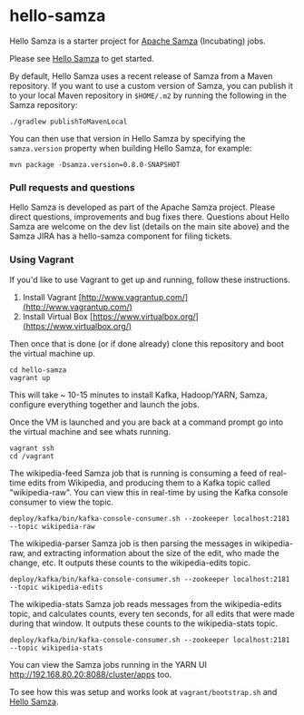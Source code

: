 hello-samza
===========

Hello Samza is a starter project for [Apache Samza](http://samza.incubator.apache.org/) (Incubating) jobs.

Please see [Hello Samza](http://samza.incubator.apache.org/startup/hello-samza/0.7.0/) to get started.

By default, Hello Samza uses a recent release of Samza from a Maven repository. If you want to use a custom
version of Samza, you can publish it to your local Maven repository in `$HOME/.m2` by running the following
in the Samza repository:

    ./gradlew publishToMavenLocal

You can then use that version in Hello Samza by specifying the `samza.version` property when building
Hello Samza, for example:

    mvn package -Dsamza.version=0.8.0-SNAPSHOT

### Pull requests and questions
Hello Samza is developed as part of the Apache Samza project. Please direct questions, improvements and
bug fixes there.  Questions about Hello Samza are welcome on the dev list (details on the main
site above) and the Samza JIRA has a hello-samza component for filing tickets.

### Using Vagrant

If you'd like to use Vagrant to get up and running, follow these instructions.

1) Install Vagrant [http://www.vagrantup.com/](http://www.vagrantup.com/)  
2) Install Virtual Box [https://www.virtualbox.org/](https://www.virtualbox.org/)  

Then once that is done (or if done already) clone this repository and boot the virtual machine up.
 
    cd hello-samza
    vagrant up  

This will take ~ 10-15 minutes to install Kafka, Hadoop/YARN, Samza, configure everything together and launch the jobs.

Once the VM is launched and you are back at a command prompt go into the virtual machine and see whats running.

    vagrant ssh
    cd /vagrant

The wikipedia-feed Samza job that is running is consuming a feed of real-time edits from Wikipedia, and producing them to a Kafka topic called "wikipedia-raw".  You can view this in real-time by using the Kafka console consumer to view the topic.

    deploy/kafka/bin/kafka-console-consumer.sh --zookeeper localhost:2181 --topic wikipedia-raw

The wikipedia-parser Samza job is then parsing the messages in wikipedia-raw, and extracting information about the size of the edit, who made the change, etc. It outputs these counts to the wikipedia-edits topic.

    deploy/kafka/bin/kafka-console-consumer.sh --zookeeper localhost:2181 --topic wikipedia-edits

The wikipedia-stats Samza job reads messages from the wikipedia-edits topic, and calculates counts, every ten seconds, for all edits that were made during that window. It outputs these counts to the wikipedia-stats topic.

    deploy/kafka/bin/kafka-console-consumer.sh --zookeeper localhost:2181 --topic wikipedia-stats

You can view the Samza jobs running in the YARN UI http://192.168.80.20:8088/cluster/apps too.

To see how this was setup and works look at `vagrant/bootstrap.sh` and [Hello Samza](http://samza.incubator.apache.org/).
